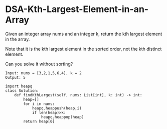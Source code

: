 # DSA-Kth-Largest-Element-in-an-Array
Given an integer array nums and an integer k, return the kth largest element in the array.

Note that it is the kth largest element in the sorted order, not the kth distinct element.

Can you solve it without sorting?
```
Input: nums = [3,2,1,5,6,4], k = 2
Output: 5
```
```
import heapq
class Solution:
    def findKthLargest(self, nums: List[int], k: int) -> int:
        heap=[]
        for i in nums:
            heapq.heappush(heap,i)
            if len(heap)>k:
                heapq.heappop(heap)
        return heap[0]
```
